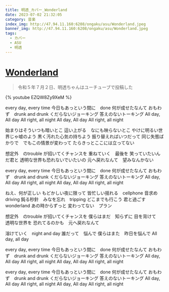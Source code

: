```yaml
---
title: 明透_カバー_Wonderland
date: 2023-07-02 21:32:05
category: 音楽
index_img: http://47.94.11.160:6208/ongaku/asu/Wonderland.jpeg
banner_img: http://47.94.11.160:6208/ongaku/asu/Wonderland.jpeg
tags:
  - カバー
  - ASU
  - 明透
---
```


<script src='/js/diy/resize-ifram.js'></script>

# [Wonderland](https://www.youtube.com/watch?v=3WlOZTy072k)

> 令和５年７月２日、明透ちゃんはユーチューブで投稿した

{% youtube EZQW8Zy9XeM %}

every day, every time 
今日もあっという間に　done
何が成せたなんて
おもわず　drunk and drunk
くだらないジョーキング
答えのないトーキング
All day, All day  All right, all night
All day, All day  All right, all night

始まりはそういつも暗いとこ
這い上がる　なにも映らないとこ
やけに明るい世界じゃ嘘のよう
黒く汚れた心気の持ちよう
振り替えればいつだって
同じ失態ばかりで　でもこの情景が変わって
たらきっとここには立ってない

想定外　のtrouble が招いてくチャンスを
重ねていく　最後を
笑っていたいんだ君と
透明な世界も恐れないでいたいの
元へ戻れなんて　望みなんかない

every day, every time 
今日もあっという間に　done
何が成せたなんて
おもわず　drunk and drunk
くだらないジョーキング
答えのないトーキング
All day, All day  All right, all night
All day, All day  All right, all night

ねえ、何が正しい
もどかしい夜に限って
皆忙しい揺れる　cellphone
音求め　driving
鈍る秒針　みなを忘れ　tripping
どこまでも行こう
君と過ごす　wonderland
あの時からずっと
変わってない　プラン

想定外　のtrouble が招いてくチャンスを
僕らはまだ　知らずに
目を背けて　透明な世界を
恐れてるのかも　元へ戻れなんて

溶けていく　night and day
誰だって　悩んで
僕らはまた　昨日を悩んで
All day, all day

every day, every time 
今日もあっという間に　done
何が成せたなんて
おもわず　drunk and drunk
くだらないジョーキング
答えのないトーキング
All day, All day  All right, all night
All day, All day  All right, all night

every day, every time 
今日もあっという間に　done
何が成せたなんて
おもわず　drunk and drunk
くだらないジョーキング
答えのないトーキング
All day, All day  All right, all night
All day, All day  All right, all night
